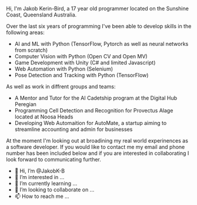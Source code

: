 Hi, I'm Jakob Kerin-Bird, a 17 year old programmer located on the Sunshine Coast, Queensland Australia. 

Over the last six years of programming I've been able to develop skills in the following areas:

 - AI and ML with Python (TensorFlow, Pytorch as well as neural networks from scratch)
 - Computer Vision with Python (Open CV and Open MV)
 - Game Development with Unity (C# and limited Javascript)
 - Web Automation with Python (Selenium)
 - Pose Detection and Tracking with Python (TensorFlow)

As well as work in diffrent groups and teams:

 - A Mentor and Tutor for the AI Cadetship program at the Digital Hub Peregian 
 - Programming Cell Detection and Recognition for Provectus Alage located at Noosa Heads
 - Developing Web Automaition for AutoMate, a startup aiming to streamline accounting and admin for businesses

At the moment I'm looking out at broadining my real world experinences as a software developer. If you would like to contact me my email and phone number has been included below and if you are interested in collaborating I look forward to communicating further. 



- 👋 Hi, I’m @JakobK-B
- 👀 I’m interested in ...
- 🌱 I’m currently learning ...
- 💞️ I’m looking to collaborate on ...
- 📫 How to reach me ...

<!---
JakobK-B/JakobK-B is a ✨ special ✨ repository because its `README.md` (this file) appears on your GitHub profile.
You can click the Preview link to take a look at your changes.
--->
